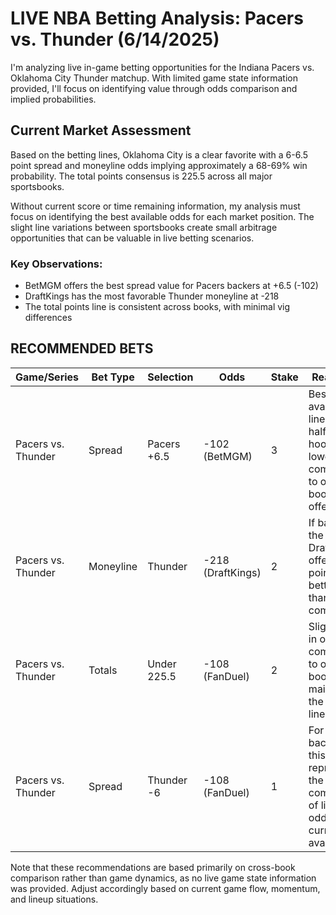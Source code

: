 # LIVE NBA Betting Analysis: Pacers vs. Thunder (6/14/2025)

I'm analyzing live in-game betting opportunities for the Indiana Pacers vs. Oklahoma City Thunder matchup. With limited game state information provided, I'll focus on identifying value through odds comparison and implied probabilities.

## Current Market Assessment

Based on the betting lines, Oklahoma City is a clear favorite with a 6-6.5 point spread and moneyline odds implying approximately a 68-69% win probability. The total points consensus is 225.5 across all major sportsbooks.

Without current score or time remaining information, my analysis must focus on identifying the best available odds for each market position. The slight line variations between sportsbooks create small arbitrage opportunities that can be valuable in live betting scenarios.

### Key Observations:
- BetMGM offers the best spread value for Pacers backers at +6.5 (-102)
- DraftKings has the most favorable Thunder moneyline at -218
- The total points line is consistent across books, with minimal vig differences

## RECOMMENDED BETS

| Game/Series | Bet Type | Selection | Odds | Stake | Reasoning |
|-------------|----------|-----------|------|-------|-----------|
| Pacers vs. Thunder | Spread | Pacers +6.5 | -102 (BetMGM) | 3 | Best available line with the half-point hook and lowest vig compared to other books' +6 offerings |
| Pacers vs. Thunder | Moneyline | Thunder | -218 (DraftKings) | 2 | If backing the favorite, DraftKings offers 7-12 points better value than competitors |
| Pacers vs. Thunder | Totals | Under 225.5 | -108 (FanDuel) | 2 | Slight edge in odds compared to other books while maintaining the same line |
| Pacers vs. Thunder | Spread | Thunder -6 | -108 (FanDuel) | 1 | For Thunder backers, this represents the best combination of line and odds currently available |

Note that these recommendations are based primarily on cross-book comparison rather than game dynamics, as no live game state information was provided. Adjust accordingly based on current game flow, momentum, and lineup situations.